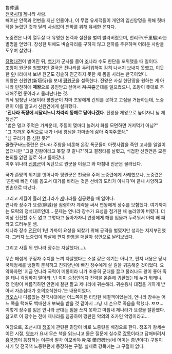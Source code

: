 魯仲連  
[전국시대](%EC%A0%84%EA%B5%AD%EC%8B%9C%EB%8C%80.md) [제](%EC%A0%9C.md)나라 사람.  
빼어난 안목과 언변을 지닌 인물이나, 이 무렵 유세객들이 개인의 입신양명을 위해 혓바닥을 놀렸던 것과 달리 사심없이 천하를 위해 유세한
은자다.

노중련은 나이 열두살 때 유명한 논객과 설전을 벌여 발라버렸으며, 천리구(千里驅)라는 별명을 얻었다. 장성한 뒤에도 벼슬자리를 구하지 않고
천하를 주유하며 어려운 사람을 도우며 살았다.

[장평대전](%EC%9E%A5%ED%8F%89%EB%8C%80%EC%A0%84.md)이 벌어진 뒤,
[백기](%EB%B0%B1%EA%B8%B0.md)가 군사를 몰아 [조](%EC%A1%B0.md)나라 수도 한단을 포위했을 때
일이다.  
조왕이 원군을 청했지만 열국은 [진](%EC%A7%84.md)나라를 두려워하여 감히 나서지 보내지 못했고, 이웃한
[위](%EC%9C%84.md)나라에서 보낸 원군도 경솔히 진군하지 못한 채 몸을 사리는 판국이었다.  
위왕은 신원연(新垣衍)을 보내 [평원군](%ED%8F%89%EC%9B%90%EA%B5%B0.md)을 설득한다. 진왕은 사실 한단땅을
원하는 게 아니라 만천하에 **제왕**으로 공인받고 싶어서 <del>저 지랄</del>군대를 일으켰으니, 조왕이 뜻대로 추대해주면 좋아라고
물러난다는 것.  
워낙 엄청난 내용이라 평원군이 차마 조왕에게 건의를 못하고 고심을 거듭하는데, 노중련이 이를 알고서 신원연에게 설파했다.  
"**진나라 폭정에 시달리느니 차라리 동해로 달아나겠다**. 진왕을 제왕으로 높이자니 님 제정신?"  
"법은 멀고 주먹은 가까운데, 주둥이 몇마디 놀려서 화를 모면하면 거저먹기 아님?"  
"그 가까운 주먹으로 내가 너네 왕님을 가마솥에 삶아 죽여주겠삼."  
"님 구라가 좀 심한 듯?"  
<del>걸렸구나</del>노중련은 은나라 주왕을 비롯해 온갖 폭군들이 아랫사람을 죽인 고사를 일일이 꼽더니만 "그걸 진왕이라고 못할 것
같니?"하고 결정타를 날렸고, 식겁한 신원연은 모든 논의를 없던 일로 하고 돌아갔다.  
이후 위나라 [신릉군](%EC%8B%A0%EB%A6%89%EA%B5%B0.md)이 독단으로 원군을 이끌고 와 마침내 진군은 물러났다.

국가 존망의 위기를 벗어나자 평원군은 천금을 주어 노중련에게 사례했으나, 노중련은 '곤란에 빠진 이를 돕고서 대가를 바라는 것은 선비의
도리가 아니다'며 끝내 사양하고 빈손으로 떠났다.

그리고 세월이 흘러 [연](%EC%97%B0.md)나라가 [제](%EC%A0%9C.md)나라를 침공했을 때 일이다.  
연나라 장수가 요성(聊城)을 점령하자 계략을 써서 연왕에게 장수를 모함했다. 여기까지는 모략의 정석대로인데… 문제는 연나라 장수가 요성을
점거한 채 눌러앉아 버렸다. 더이상 전진할 수도 없고 그렇다고 돌아가자니 연왕에게 해를 입을까 두려워서 아예 배 째라고 드러누운 셈.  
제나라 장수 [전단](%EC%A0%84%EB%8B%A8.md)이 1년 가까이 요성을 되찾기 위해 공격을 벌였지만 성과는 지지부진했다.
그러자 노중련이 화살에 편지 한통을 매달아 성안으로 날려보냈다.

그리고 사흘 뒤 연나라 장수는 자살했다(…).

무슨 매섭게 꾸짖자 수치를 느껴 자살했다는 소설 같은 얘기는 아니고, 편지 내용은 당시 국제정세를 냉철히 분석하고 진퇴양난에 빠진 장수에게
살 길을 귀뜸해준 것이었다. 요약하자면 '지금 연나라 국력이 메롱이라 니가 조용히 군대를 끌고 물러나도 왕이 좋아 죽을 테니 걱정하지
말아라. 넌 이미 승장인데다 전력을 온존해 귀환했는데 누가 뭐래냐. 정 연왕이 께름직하면 안면에 철판 깔고 제나라에 귀순해라. 귀순용사
대접을 거하게 받아서 자손삼대가 호의호식한다.'는 내용이었다.  
[카오스](%EC%B9%B4%EC%98%A4%EC%8A%A4.md)나 다름없는 전국시대에선 어느쪽이든 타당한 해결책이었는데, 연나라
장수는 어느 쪽을 택해도 백배천배 보복을 받을 것 같아서 그냥 제 손으로 죽음을 택했다. ㅉㅉ…  
이렇게 장수를 잃은 연나라 군대는 힘을 쓰지 못하고 마침내 제나라가 요성을 탈환했다.  
참고로 이 장수는 전에 제나라를 침공하여 깽판친 악의의 조카인 악영이라고...

여담으로, 조선시대 [정조](%EC%A0%95%EC%A1%B0.md)에 관련된 민담이 바로 노중련을 배경으로 한다. 정조가 왕세손이던
시절, [영조](%EC%98%81%EC%A1%B0.md)가 요새 무슨 책을 읽느냐고 물은 질문에 실수로
[강목](%EA%B0%95%EB%AA%A9.md)이라고 답해버려서
[홍국영](%ED%99%8D%EA%B5%AD%EC%98%81.md)이 등장하는 이른바 질차 이모비야 叱嗟 爾母碑也(네 어미는 종년이다)
구절이 사기 및 전국책 노중련편에 등장하는 구절. 실제로 강목에는 그 구절이 없다.

